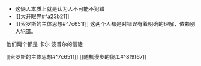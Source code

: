 - 这俩人本质上就是认为人不可能不犯错
- ![[大开眼界#^a23b21]]
- ![[索罗斯的主体思想#^7c651f]]
这两个人都是对错误有着明确的理解，依赖别人犯错。

他们两个都是 卡尔 波普尔的信徒

[[索罗斯的主体思想#^7c651f]]
[[随机漫步的傻瓜#^8f9f67]]